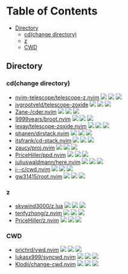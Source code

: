 # Table of Contents

<!-- toc -->

- [Directory](#directory)
  * [cd(change directory)](#cdchange-directory)
  * [z](#z)
  * [CWD](#cwd)

<!-- tocstop -->

## Directory

### cd(change directory)

- [nvim-telescope/telescope-z.nvim](https://github.com/nvim-telescope/telescope-z.nvim) ![](https://img.shields.io/github/stars/nvim-telescope/telescope-z.nvim) ![](https://img.shields.io/github/last-commit/nvim-telescope/telescope-z.nvim) ![](https://img.shields.io/github/commit-activity/y/nvim-telescope/telescope-z.nvim)
- [jvgrootveld/telescope-zoxide](https://github.com/jvgrootveld/telescope-zoxide) ![](https://img.shields.io/github/stars/jvgrootveld/telescope-zoxide) ![](https://img.shields.io/github/last-commit/jvgrootveld/telescope-zoxide) ![](https://img.shields.io/github/commit-activity/y/jvgrootveld/telescope-zoxide)
- [Zane-/cder.nvim](https://github.com/Zane-/cder.nvim) ![](https://img.shields.io/github/stars/Zane-/cder.nvim) ![](https://img.shields.io/github/last-commit/Zane-/cder.nvim) ![](https://img.shields.io/github/commit-activity/y/Zane-/cder.nvim)
- [9999years/broot.nvim](https://github.com/9999years/broot.nvim) ![](https://img.shields.io/github/stars/9999years/broot.nvim) ![](https://img.shields.io/github/last-commit/9999years/broot.nvim) ![](https://img.shields.io/github/commit-activity/y/9999years/broot.nvim)
- [lexay/telescope-zoxide.nvim](https://github.com/lexay/telescope-zoxide.nvim) ![](https://img.shields.io/github/stars/lexay/telescope-zoxide.nvim) ![](https://img.shields.io/github/last-commit/lexay/telescope-zoxide.nvim) ![](https://img.shields.io/github/commit-activity/y/lexay/telescope-zoxide.nvim)
- [phanen/dirstack.nvim](https://github.com/phanen/dirstack.nvim) ![](https://img.shields.io/github/stars/phanen/dirstack.nvim) ![](https://img.shields.io/github/last-commit/phanen/dirstack.nvim) ![](https://img.shields.io/github/commit-activity/y/phanen/dirstack.nvim)
- [itsfrank/cd-stack.nvim](https://github.com/itsfrank/cd-stack.nvim) ![](https://img.shields.io/github/stars/itsfrank/cd-stack.nvim) ![](https://img.shields.io/github/last-commit/itsfrank/cd-stack.nvim) ![](https://img.shields.io/github/commit-activity/y/itsfrank/cd-stack.nvim)
- [zaucy/proj.nvim](https://github.com/zaucy/proj.nvim) ![](https://img.shields.io/github/stars/zaucy/proj.nvim) ![](https://img.shields.io/github/last-commit/zaucy/proj.nvim) ![](https://img.shields.io/github/commit-activity/y/zaucy/proj.nvim)
- [PriceHiller/ppd.nvim](https://github.com/PriceHiller/ppd.nvim) ![](https://img.shields.io/github/stars/PriceHiller/ppd.nvim) ![](https://img.shields.io/github/last-commit/PriceHiller/ppd.nvim) ![](https://img.shields.io/github/commit-activity/y/PriceHiller/ppd.nvim)
- [juliuswaldmann/here.nvim](https://github.com/juliuswaldmann/here.nvim) ![](https://img.shields.io/github/stars/juliuswaldmann/here.nvim) ![](https://img.shields.io/github/last-commit/juliuswaldmann/here.nvim) ![](https://img.shields.io/github/commit-activity/y/juliuswaldmann/here.nvim)
- [j--c/cwd.nvim](https://github.com/j--c/cwd.nvim) ![](https://img.shields.io/github/stars/j--c/cwd.nvim) ![](https://img.shields.io/github/last-commit/j--c/cwd.nvim) ![](https://img.shields.io/github/commit-activity/y/j--c/cwd.nvim)
- [gw31415/root.nvim](https://github.com/gw31415/root.nvim) ![](https://img.shields.io/github/stars/gw31415/root.nvim) ![](https://img.shields.io/github/last-commit/gw31415/root.nvim) ![](https://img.shields.io/github/commit-activity/y/gw31415/root.nvim)

### z

- [skywind3000/z.lua](https://github.com/skywind3000/z.lua) ![](https://img.shields.io/github/stars/skywind3000/z.lua) ![](https://img.shields.io/github/last-commit/skywind3000/z.lua) ![](https://img.shields.io/github/commit-activity/y/skywind3000/z.lua)
- [tenfyzhong/z.nvim](https://github.com/tenfyzhong/z.nvim) ![](https://img.shields.io/github/stars/tenfyzhong/z.nvim) ![](https://img.shields.io/github/last-commit/tenfyzhong/z.nvim) ![](https://img.shields.io/github/commit-activity/y/tenfyzhong/z.nvim)
- [PriceHiller/z.nvim](https://github.com/PriceHiller/z.nvim) ![](https://img.shields.io/github/stars/PriceHiller/z.nvim) ![](https://img.shields.io/github/last-commit/PriceHiller/z.nvim) ![](https://img.shields.io/github/commit-activity/y/PriceHiller/z.nvim)

### CWD

- [prichrd/vwd.nvim](https://github.com/prichrd/vwd.nvim) ![](https://img.shields.io/github/stars/prichrd/vwd.nvim) ![](https://img.shields.io/github/last-commit/prichrd/vwd.nvim) ![](https://img.shields.io/github/commit-activity/y/prichrd/vwd.nvim)
- [lukasx999/syncwd.nvim](https://github.com/lukasx999/syncwd.nvim) ![](https://img.shields.io/github/stars/lukasx999/syncwd.nvim) ![](https://img.shields.io/github/last-commit/lukasx999/syncwd.nvim) ![](https://img.shields.io/github/commit-activity/y/lukasx999/syncwd.nvim)
- [Klodii/change-cwd.nvim](https://github.com/Klodii/change-cwd.nvim) ![](https://img.shields.io/github/stars/Klodii/change-cwd.nvim) ![](https://img.shields.io/github/last-commit/Klodii/change-cwd.nvim) ![](https://img.shields.io/github/commit-activity/y/Klodii/change-cwd.nvim)
